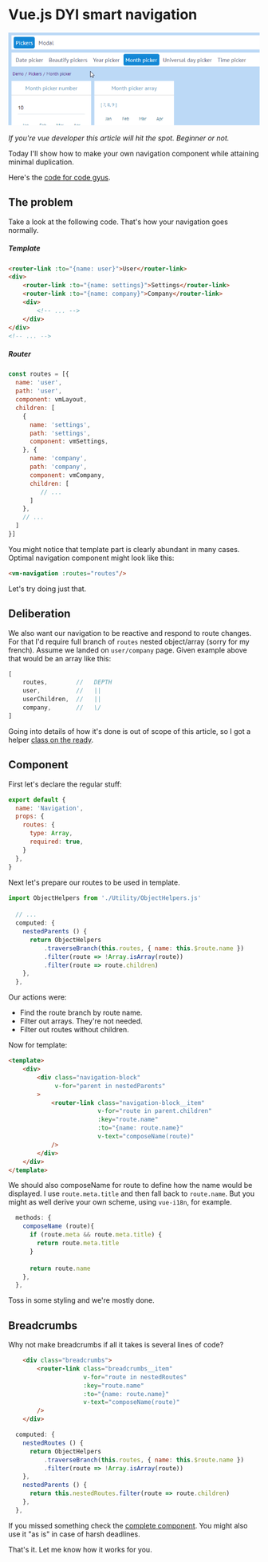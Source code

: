 # Vue.js DYI smart navigation

![vue navigation](assets/navigation.gif)

*If you're vue developer this article will hit the spot. Beginner or not.*

Today I'll show how to make your own navigation component while attaining minimal duplication.

Here's the [code for code gyus](src/NavigationBlock.vue).

## The problem

Take a look at the following code. That's how your navigation goes normally.

##### Template

```html
<router-link :to="{name: user}">User</router-link>
<div>
    <router-link :to="{name: settings}">Settings</router-link>
    <router-link :to="{name: company}">Company</router-link>
    <div>
        <!-- ... -->
    </div>
</div>
<!-- ... -->
```

##### Router 

```javascript
const routes = [{
  name: 'user',
  path: 'user',
  component: vmLayout,
  children: [
    {
      name: 'settings',
      path: 'settings',
      component: vmSettings,
    }, {
      name: 'company',
      path: 'company',
      component: vmCompany,
      children: [
         // ...
      ]
    },
    // ...
  ]
}]
```

You might notice that template part is clearly abundant in many cases. Optimal navigation component might look like this:
```html
<vm-navigation :routes="routes"/>
```

Let's try doing just that.

## Deliberation

We also want our navigation to be reactive and respond to route changes. For that I'd require full branch of `routes` nested object/array (sorry for my french). Assume we landed on `user/company` page. Given example above that would be an array like this:

```javascript
[
    routes,        //   DEPTH
    user,          //   ||
    userChildren,  //   ||
    company,       //   \/
]
```

Going into details of how it's done is out of scope of this article, so I got a helper [class on the ready](src/Utility/ObjectHelpers.js).

## Component

First let's declare the regular stuff:
```javascript
export default {
  name: 'Navigation',
  props: {
    routes: {
      type: Array,
      required: true,
    }
  },
}
```
Next let's prepare our routes to be used in template.
```javascript
import ObjectHelpers from './Utility/ObjectHelpers.js'

  // ...
  computed: {
    nestedParents () {
      return ObjectHelpers
          .traverseBranch(this.routes, { name: this.$route.name })
          .filter(route => !Array.isArray(route))
          .filter(route => route.children)
    },
  },
```

Our actions were:
* Find the route branch by route name.
* Filter out arrays. They're not needed.
* Filter out routes without children.

Now for template:
```html
<template>
    <div>
        <div class="navigation-block"
             v-for="parent in nestedParents"
        >
            <router-link class="navigation-block__item"
                         v-for="route in parent.children"
                         :key="route.name"
                         :to="{name: route.name}"
                         v-text="composeName(route)"
            />
        </div>
    </div>
</template>
```

We should also composeName for route to define how the name would be displayed. I use `route.meta.title` and then fall back to `route.name`. But you might as well derive your own scheme, using `vue-i18n`, for example. 

```javascript
  methods: {
    composeName (route){
      if (route.meta && route.meta.title) {
        return route.meta.title
      }

      return route.name
    },
  },
```

Toss in some styling and we're mostly done. 

## Breadcrumbs

Why not make breadcrumbs if all it takes is several lines of code?

```html
    <div class="breadcrumbs">
        <router-link class="breadcrumbs__item"
                     v-for="route in nestedRoutes"
                     :key="route.name"
                     :to="{name: route.name}"
                     v-text="composeName(route)"
        />
    </div>
```

```javascript
  computed: {
    nestedRoutes () {
      return ObjectHelpers
          .traverseBranch(this.routes, { name: this.$route.name })
          .filter(route => !Array.isArray(route))
    },
    nestedParents () {
      return this.nestedRoutes.filter(route => route.children)
    },
  },
```

If you missed something check the [complete component](src/NavigationBlock.vue). You might also use it "as is" in case of harsh deadlines.

That's it. Let me know how it works for you.

